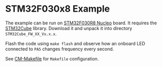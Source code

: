 # STM32F030x8 Example

The example can be run on [STM32F030R8 Nucleo][1] board. It requires the
[STM32Cube][2] library. Download it and unpack it into directory
``STM32Cube_FW_XX_Vx.x.x``.

Flash the code using ``make flash`` and observe how an onboard LED connected to
``PA5`` changes frequency every second.

See [CM-Makefile][2] for ``Makefile`` configuration.

[1]: http://www.st.com/content/st_com/en/products/evaluation-tools/product-evaluation-tools/mcu-eval-tools/stm32-mcu-eval-tools/stm32-mcu-nucleo/nucleo-f030r8.html
[2]: http://www.st.com/content/st_com/en/products/embedded-software/mcus-embedded-software/stm32-embedded-software/stm32cube-embedded-software.html?querycriteria=productId=LN1897
[3]: https://github.com/adamheinrich/cm-makefile
